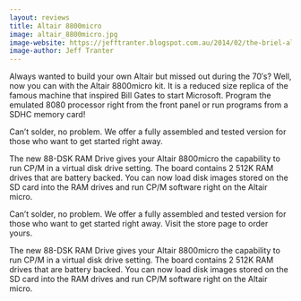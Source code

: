 ```yaml
---
layout: reviews
title: Altair 8800micro
image: altair_8800micro.jpg
image-website: https://jefftranter.blogspot.com.au/2014/02/the-briel-altair-8800-replica-kit.html
image-author: Jeff Tranter
---
```


Always wanted to build your own Altair but missed out during the 70′s? Well, now you can with the Altair 8800micro kit. It is a reduced size replica of the famous machine that inspired Bill Gates to start Microsoft. Program the emulated 8080 processor right from the front panel or run programs from a SDHC memory card!

Can’t solder, no problem. We offer a fully assembled and tested version for those who want to get started right away.

The new 88-DSK RAM Drive gives your Altair 8800micro the capability to run CP/M in a virtual disk drive setting. The board contains 2 512K RAM drives that are battery backed. You can now load disk images stored on the SD card into the RAM drives and run CP/M software right on the Altair micro.

Can’t solder, no problem. We offer a fully assembled and tested version for those who want to get started right away. Visit the store page to order yours.

The new 88-DSK RAM Drive gives your Altair 8800micro the capability to run CP/M in a virtual disk drive setting. The board contains 2 512K RAM drives that are battery backed. You can now load disk images stored on the SD card into the RAM drives and run CP/M software right on the Altair micro.


